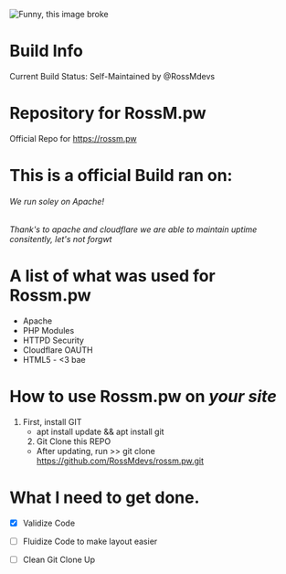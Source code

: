 ![Funny, this image broke](https://i.rossm.pw/448563.png)

# Build Info
Current Build Status: Self-Maintained by @RossMdevs

# Repository for RossM.pw   
Official Repo for https://rossm.pw

# This is a official Build ran on: 


###### We run soley on  Apache!
###### Thank's to apache and cloudflare we are able to maintain uptime consitently, let's not forgwt

# A list of what was used for Rossm.pw
- Apache
- PHP Modules
- HTTPD Security
 - Cloudflare OAUTH
 - HTML5 - <3 bae


# How to use Rossm.pw on _your site_

1. First, install GIT
     - apt install update && apt install git
     2. Git Clone this REPO 
     - After updating, run >> git clone https://github.com/RossMdevs/rossm.pw.git
     

# What I need to get done. 
- [X] Validize Code      
- [ ] Fluidize Code to make layout easier
- [ ] Clean Git Clone Up
     
     
